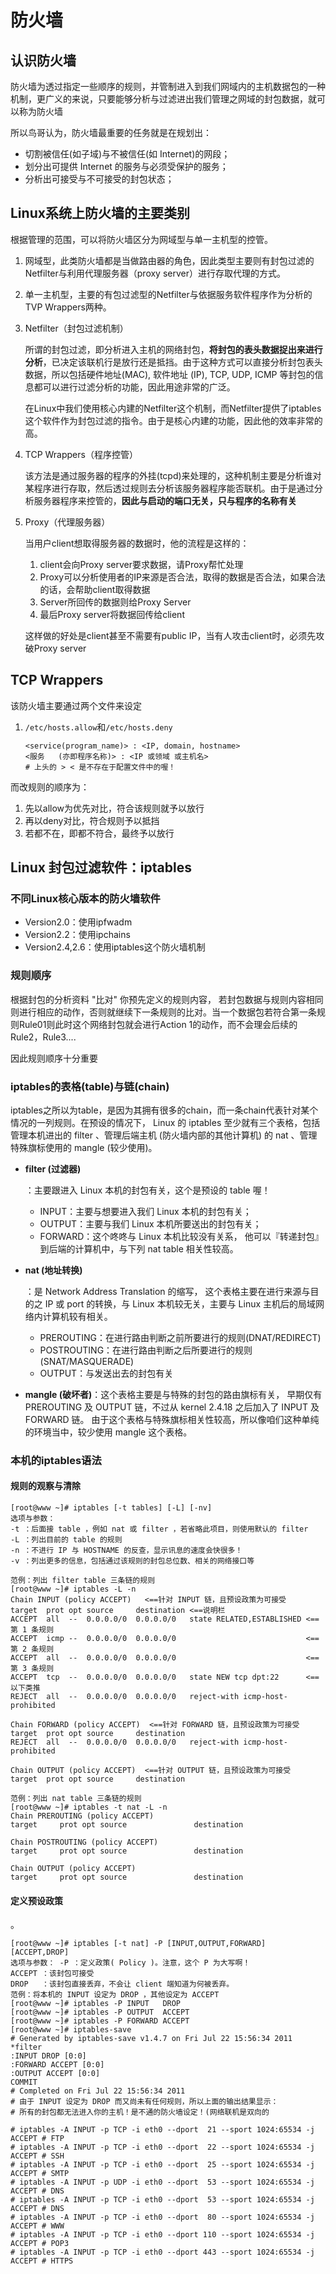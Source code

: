 # 防火墙

## 认识防火墙

防火墙为透过指定一些顺序的规则，并管制进入到我们网域内的主机数据包的一种机制，更广义的来说，只要能够分析与过滤进出我们管理之网域的封包数据，就可以称为防火墙

所以鸟哥认为，防火墙最重要的任务就是在规划出：

- 切割被信任(如子域)与不被信任(如 Internet)的网段；
- 划分出可提供 Internet 的服务与必须受保护的服务；
- 分析出可接受与不可接受的封包状态；

## Linux系统上防火墙的主要类别

根据管理的范围，可以将防火墙区分为网域型与单一主机型的控管。

1. 网域型，此类防火墙都是当做路由器的角色，因此类型主要则有封包过滤的Netfilter与利用代理服务器（proxy server）进行存取代理的方式。
2. 单一主机型，主要的有包过滤型的Netfilter与依据服务软件程序作为分析的TVP Wrappers两种。



1. Netfilter（封包过滤机制）

   所谓的封包过滤，即分析进入主机的网络封包，**将封包的表头数据捉出来进行分析**，已决定该联机行是放行还是抵挡。由于这种方式可以直接分析封包表头数据，所以包括硬件地址(MAC), 软件地址 (IP), TCP, UDP, ICMP 等封包的信息都可以进行过滤分析的功能，因此用途非常的广泛。

   在Linux中我们使用核心内建的Netfilter这个机制，而Netfilter提供了iptables这个软件作为封包过滤的指令。由于是核心内建的功能，因此他的效率非常的高。

2. TCP Wrappers（程序控管）

   该方法是通过服务器的程序的外挂(tcpd)来处理的，这种机制主要是分析谁对某程序进行存取，然后透过规则去分析该服务器程序能否联机。由于是通过分析服务器程序来控管的，**因此与启动的端口无关，只与程序的名称有关**

3. Proxy（代理服务器）

   当用户client想取得服务器的数据时，他的流程是这样的：

   1. client会向Proxy server要求数据，请Proxy帮忙处理
   2. Proxy可以分析使用者的IP来源是否合法，取得的数据是否合法，如果合法的话，会帮助client取得数据
   3. Server所回传的数据则给Proxy Server
   4. 最后Proxy server将数据回传给client

   这样做的好处是client甚至不需要有public IP，当有人攻击client时，必须先攻破Proxy server

## TCP Wrappers

该防火墙主要通过两个文件来设定

1. `/etc/hosts.allow`和`/etc/hosts.deny`

   ```
   <service(program_name)> : <IP, domain, hostname> 
   <服务   (亦即程序名称)> : <IP 或领域 或主机名>
   # 上头的 > < 是不存在于配置文件中的喔！
   ```

而改规则的顺序为：

1. 先以allow为优先对比，符合该规则就予以放行
2. 再以deny对比，符合规则予以抵挡
3. 若都不在，即都不符合，最终予以放行

## Linux 封包过滤软件：iptables

### 不同Linux核心版本的防火墙软件

- Version2.0：使用ipfwadm
- Version2.2：使用ipchains
- Version2.4,2.6：使用iptables这个防火墙机制

### 规则顺序

根据封包的分析资料 "比对" 你预先定义的规则内容， 若封包数据与规则内容相同则进行相应的动作，否则就继续下一条规则的比对。当一个数据包若符合第一条规则Rule01则此时这个网络封包就会进行Action 1的动作，而不会理会后续的Rule2，Rule3....

因此规则顺序十分重要

### iptables的表格(table)与链(chain)

iptables之所以为table，是因为其拥有很多的chain，而一条chain代表针对某个情况的一列规则。在预设的情况下， Linux 的 iptables 至少就有三个表格，包括管理本机进出的 filter 、管理后端主机 (防火墙内部的其他计算机) 的 nat 、管理特殊旗标使用的 mangle (较少使用)。

- **filter (过滤器)**

  ：主要跟进入 Linux 本机的封包有关，这个是预设的 table 喔！

  - INPUT：主要与想要进入我们 Linux 本机的封包有关；
  - OUTPUT：主要与我们 Linux 本机所要送出的封包有关；
  - FORWARD：这个咚咚与 Linux 本机比较没有关系， 他可以『转递封包』到后端的计算机中，与下列 nat table 相关性较高。

- **nat (地址转换)**

  ：是 Network Address Translation 的缩写， 这个表格主要在进行来源与目的之 IP 或 port 的转换，与 Linux 本机较无关，主要与 Linux 主机后的局域网络内计算机较有相关。

  - PREROUTING：在进行路由判断之前所要进行的规则(DNAT/REDIRECT)
  - POSTROUTING：在进行路由判断之后所要进行的规则(SNAT/MASQUERADE)
  - OUTPUT：与发送出去的封包有关

- **mangle (破坏者)**：这个表格主要是与特殊的封包的路由旗标有关， 早期仅有 PREROUTING 及 OUTPUT 链，不过从 kernel 2.4.18 之后加入了 INPUT 及 FORWARD 链。 由于这个表格与特殊旗标相关性较高，所以像咱们这种单纯的环境当中，较少使用 mangle 这个表格。

### 本机的iptables语法

#### 规则的观察与清除



```
[root@www ~]# iptables [-t tables] [-L] [-nv]
选项与参数：
-t ：后面接 table ，例如 nat 或 filter ，若省略此项目，则使用默认的 filter
-L ：列出目前的 table 的规则
-n ：不进行 IP 与 HOSTNAME 的反查，显示讯息的速度会快很多！
-v ：列出更多的信息，包括通过该规则的封包总位数、相关的网络接口等

范例：列出 filter table 三条链的规则
[root@www ~]# iptables -L -n
Chain INPUT (policy ACCEPT)   <==针对 INPUT 链，且预设政策为可接受
target  prot opt source     destination <==说明栏
ACCEPT  all  --  0.0.0.0/0  0.0.0.0/0   state RELATED,ESTABLISHED <==第 1 条规则
ACCEPT  icmp --  0.0.0.0/0  0.0.0.0/0                             <==第 2 条规则
ACCEPT  all  --  0.0.0.0/0  0.0.0.0/0                             <==第 3 条规则
ACCEPT  tcp  --  0.0.0.0/0  0.0.0.0/0   state NEW tcp dpt:22      <==以下类推
REJECT  all  --  0.0.0.0/0  0.0.0.0/0   reject-with icmp-host-prohibited

Chain FORWARD (policy ACCEPT)  <==针对 FORWARD 链，且预设政策为可接受
target  prot opt source     destination
REJECT  all  --  0.0.0.0/0  0.0.0.0/0   reject-with icmp-host-prohibited

Chain OUTPUT (policy ACCEPT)  <==针对 OUTPUT 链，且预设政策为可接受
target  prot opt source     destination

范例：列出 nat table 三条链的规则
[root@www ~]# iptables -t nat -L -n
Chain PREROUTING (policy ACCEPT)
target     prot opt source               destination

Chain POSTROUTING (policy ACCEPT)
target     prot opt source               destination

Chain OUTPUT (policy ACCEPT)
target     prot opt source               destination
```

#### 定义预设政策

。

```
[root@www ~]# iptables [-t nat] -P [INPUT,OUTPUT,FORWARD] [ACCEPT,DROP] 
选项与参数： -P ：定义政策( Policy )。注意，这个 P 为大写啊！ 
ACCEPT ：该封包可接受
DROP   ：该封包直接丢弃，不会让 client 端知道为何被丢弃。
范例：将本机的 INPUT 设定为 DROP ，其他设定为 ACCEPT 
[root@www ~]# iptables -P INPUT   DROP 
[root@www ~]# iptables -P OUTPUT  ACCEPT 
[root@www ~]# iptables -P FORWARD ACCEPT 
[root@www ~]# iptables-save 
# Generated by iptables-save v1.4.7 on Fri Jul 22 15:56:34 2011 *filter 
:INPUT DROP [0:0] 
:FORWARD ACCEPT [0:0] 
:OUTPUT ACCEPT [0:0] 
COMMIT 
# Completed on Fri Jul 22 15:56:34 2011 
# 由于 INPUT 设定为 DROP 而又尚未有任何规则，所以上面的输出结果显示： 
# 所有的封包都无法进入你的主机！是不通的防火墙设定！(网络联机是双向的
```

```
# iptables -A INPUT -p TCP -i eth0 --dport  21 --sport 1024:65534 -j ACCEPT # FTP
# iptables -A INPUT -p TCP -i eth0 --dport  22 --sport 1024:65534 -j ACCEPT # SSH
# iptables -A INPUT -p TCP -i eth0 --dport  25 --sport 1024:65534 -j ACCEPT # SMTP
# iptables -A INPUT -p UDP -i eth0 --dport  53 --sport 1024:65534 -j ACCEPT # DNS
# iptables -A INPUT -p TCP -i eth0 --dport  53 --sport 1024:65534 -j ACCEPT # DNS
# iptables -A INPUT -p TCP -i eth0 --dport  80 --sport 1024:65534 -j ACCEPT # WWW
# iptables -A INPUT -p TCP -i eth0 --dport 110 --sport 1024:65534 -j ACCEPT # POP3
# iptables -A INPUT -p TCP -i eth0 --dport 443 --sport 1024:65534 -j ACCEPT # HTTPS

```

